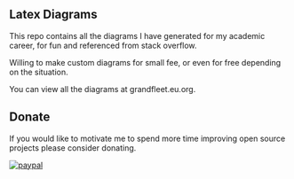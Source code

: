 ## Latex Diagrams
This repo contains all the diagrams I have generated for my academic career, for fun and referenced from stack overflow.

Willing to make custom diagrams for small fee, or even for free depending on the situation.

You can view all the diagrams at grandfleet.eu.org.

## Donate
If you would like to motivate me to spend more time improving open source projects please consider donating.

[![paypal](https://www.paypalobjects.com/en_US/i/btn/btn_donateCC_LG.gif)](https://www.paypal.com/cgi-bin/webscr?cmd=_donations&business=Z6M6Y83D3URSU&item_name=Motivating+me+to+continue+to+produce+open+source+projects&currency_code=CAD)
